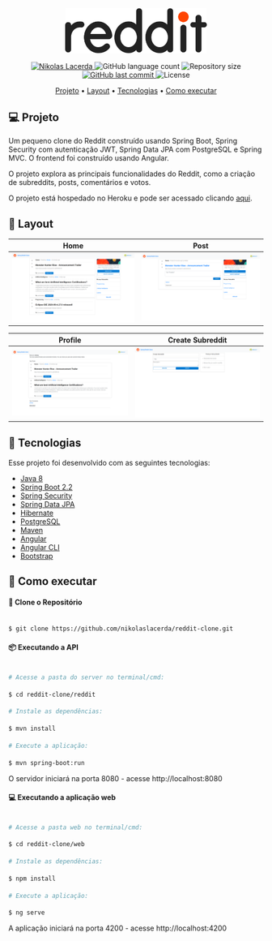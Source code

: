 <p align="center">
   <img src="./.github/logo.png" alt="Reddit" width="280"/>
</p>

<p align="center">	
   <a href="https://www.linkedin.com/in/nikolaslacerda/">
      <img alt="Nikolas Lacerda" src="https://img.shields.io/badge/-Nikolas Lacerda-FF4300?style=flat&logo=Linkedin&logoColor=white" />
   </a>
  
  <img alt="GitHub language count" src="https://img.shields.io/github/languages/count/nikolaslacerda/reddit-clone?color=FF4300">
  
  <img alt="Repository size" src="https://img.shields.io/github/repo-size/nikolaslacerda/reddit-clone?color=FF4300">
  
  <a href="https://github.com/nikolaslacerda/reddit-clone/commits/master">
    <img alt="GitHub last commit" src="https://img.shields.io/github/last-commit/nikolaslacerda/reddit-clone?color=FF4300">
  </a> 
  
  <img alt="License" src="https://img.shields.io/badge/license-MIT-FF4300">
  
</p>

<p align="center">
 <a href="#computer-projeto">Projeto</a> •
    <a href="#art-layout">Layout</a> •
 <a href="#rocket-tecnologias">Tecnologias</a> •
 <a href="#construction_worker-como-executar">Como executar</a>
</p>

## :computer: Projeto

Um pequeno clone do Reddit construído usando Spring Boot, Spring Security com autenticação JWT, Spring Data JPA com PostgreSQL e Spring MVC. O frontend foi construído usando Angular. 

O projeto explora as principais funcionalidades do Reddit, como a criação de subreddits, posts, comentários e votos.

O projeto está hospedado no Heroku e pode ser acessado clicando [aqui](https://web-reddit-clone.herokuapp.com).

## :art: Layout

Home | Post
---|---
| ![home](.github/home-page.png) | ![post](.github/post-page.png) 

Profile | Create Subreddit
---|---
| ![profile](.github/profile-page.png) | ![subreddit](.github/create-subreddit-page.png) | 

## :rocket: Tecnologias

Esse projeto foi desenvolvido com as seguintes tecnologias:

- [Java 8](https://www.java.com/en/)
- [Spring Boot 2.2](https://spring.io/projects/spring-boot)
- [Spring Security](https://spring.io/projects/spring-security)
- [Spring Data JPA](https://spring.io/projects/spring-data-jpa)
- [Hibernate](https://hibernate.org)
- [PostgreSQL](https://www.postgresql.org)
- [Maven](https://maven.apache.org)
- [Angular](https://angular.io)
- [Angular CLI](https://cli.angular.io)
- [Bootstrap](https://getbootstrap.com)

## :construction_worker: Como executar


#### :repeat: Clone o Repositório

```bash

$ git clone https://github.com/nikolaslacerda/reddit-clone.git

```

#### :package: Executando a API

```bash

# Acesse a pasta do server no terminal/cmd:

$ cd reddit-clone/reddit

# Instale as dependências:

$ mvn install

# Execute a aplicação:

$ mvn spring-boot:run

```

O servidor iniciará na porta 8080 - acesse http://localhost:8080

#### :computer: Executando a aplicação web

```bash

# Acesse a pasta web no terminal/cmd:

$ cd reddit-clone/web

# Instale as dependências:

$ npm install

# Execute a aplicação:

$ ng serve

```

A aplicação iniciará na porta 4200 - acesse http://localhost:4200
